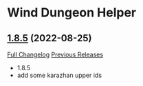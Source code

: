 # Wind Dungeon Helper

## [1.8.5](https://github.com/fang2hou/WindDungeonHelper/tree/1.8.5) (2022-08-25)
[Full Changelog](https://github.com/fang2hou/WindDungeonHelper/compare/1.8.4...1.8.5) [Previous Releases](https://github.com/fang2hou/WindDungeonHelper/releases)

- 1.8.5  
- add some karazhan upper ids  
